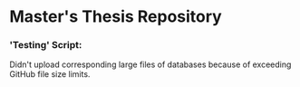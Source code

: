 # Master's Thesis Repository

### 'Testing' Script:
Didn't upload corresponding large files of databases because of exceeding GitHub file size limits.
